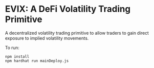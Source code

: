 # EVIX: A DeFi Volatility Trading Primitive

A decentralized volatility trading primitive to allow traders to gain direct exposure to implied volatility movements.

To run:
```shell
npm install
npm hardhat run mainDeploy.js
```
